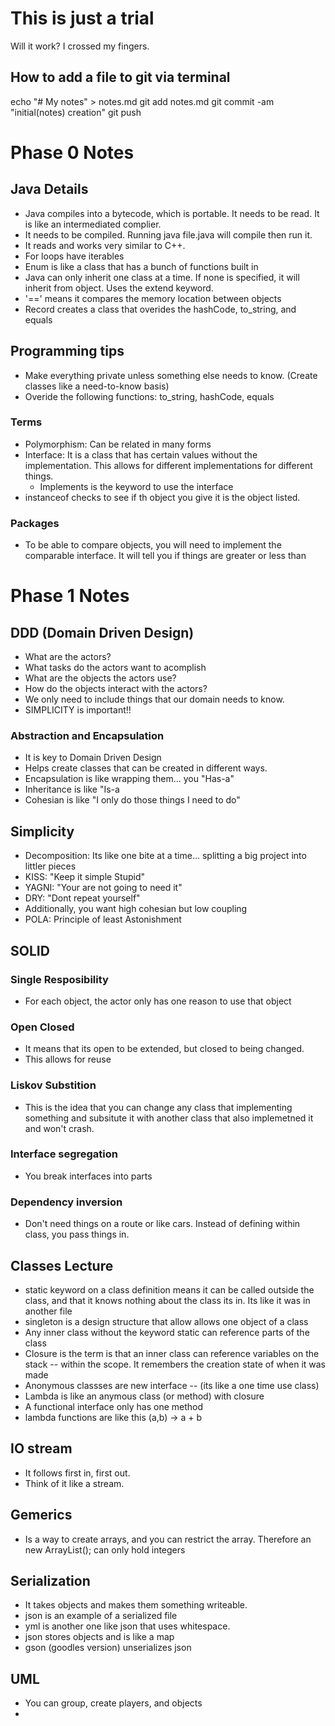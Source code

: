 # This is just a trial

Will it work? I crossed my fingers.

## How to add a file to git via terminal

echo "# My notes" > notes.md
git add notes.md
git commit -am "initial(notes) creation"
git push

# Phase 0 Notes

## Java Details

- Java compiles into a bytecode, which is portable. It needs to be read.
  It is like an intermediated complier.
- It needs to be compiled. Running java file.java will compile then run it.
- It reads and works very similar to C++.
- For loops have iterables
- Enum is like a class that has a bunch of functions built in
- Java can only inherit one class at a time. If none is specified, it will inherit from object. Uses the extend keyword.
- '==' means it compares the memory location between objects
- Record creates a class that overides the hashCode, to_string, and equals

## Programming tips
- Make everything private unless something else needs to know. (Create classes like a need-to-know basis)
- Overide the following functions: to_string, hashCode, equals

### Terms
- Polymorphism: Can be related in many forms
- Interface: It is a class that has certain values without the implementation. This allows for different implementations for different things.
  - Implements is the keyword to use the interface
- instanceof checks to see if th object you give it is the object listed.

###  Packages
- To be able to compare objects, you will need to implement the comparable interface. It will tell you if things are greater or less than


# Phase 1 Notes
## DDD (Domain Driven Design)
- What are the actors?
- What tasks do the actors want to acomplish
- What are the objects the actors use?
- How do the objects interact with the actors?
- We only need to include things that our domain needs to know. 
- SIMPLICITY is important!!

### Abstraction and Encapsulation
- It is key to Domain Driven Design
- Helps create classes that can be created in different ways. 
- Encapsulation is like wrapping them... you "Has-a"
- Inheritance is like "Is-a
- Cohesian is like "I only do those things I need to do"

## Simplicity
- Decomposition: Its like one bite at a time... splitting a big project into littler pieces
- KISS: "Keep it simple Stupid"
- YAGNI: "Your are not going to need it"
- DRY: "Dont repeat yourself"
- Additionally, you want high cohesian but low coupling
- POLA: Principle of least Astonishment

## SOLID
### Single Resposibility
- For each object, the actor only has one reason to use that object
### Open Closed
- It means that its open to be extended, but closed to being changed. 
- This allows for reuse
### Liskov Substition
- This is the idea that you can change any class that implementing something and subsitute it with another class that also implemetned it and won't crash.
### Interface segregation
- You break interfaces into parts
### Dependency inversion
- Don't need things on a route or like cars. Instead of defining within class, you pass things in.

## Classes Lecture
- static keyword on a class definition means it can be called outside the class, and that it knows nothing about the class its in. Its like it was in another file
- singleton is a design structure that allow allows one object of a class
- Any inner class without the keyword static can reference parts of the class
- Closure is the term is that an inner class can reference variables on the stack -- within the scope. It remembers the creation state of when it was made
- Anonymous classses are new interface -- (its like a one time use class)
- Lambda is like an anymous class (or method) with closure
- A functional interface only has one method
- lambda functions are like this (a,b) -> a + b

## IO stream
- It follows first in, first out. 
- Think of it like a stream.

## Gemerics
- Is a way to create arrays, and you can restrict the array. Therefore an new ArrayList<Integer>(); can only hold integers

## Serialization
- It takes objects and makes them something writeable. 
- json is an example of a serialized file
- yml is another one like json that uses whitespace. 
- json stores objects and is like a map
- gson (goodles version) unserializes json 

## UML
- You can group, create players, and objects
-  

